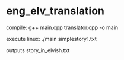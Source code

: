 eng_elv_translation
===================

compile:
g++ main.cpp translator.cpp -o main

execute linux:
./main simplestory1.txt

outputs story_in_elvish.txt

